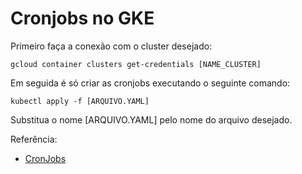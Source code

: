 # Cronjobs no GKE

Primeiro faça a conexão com o cluster desejado:

`gcloud container clusters get-credentials [NAME_CLUSTER]`

Em seguida é só criar as cronjobs executando o seguinte comando:

`kubectl apply -f [ARQUIVO.YAML]`

Substitua o nome [ARQUIVO.YAML] pelo nome do arquivo desejado.

Referência:
- [CronJobs](https://cloud.google.com/kubernetes-engine/docs/how-to/cronjobs?hl=pt-br "CronJobs")